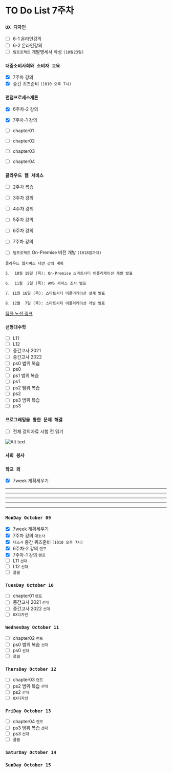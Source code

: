 # TO Do List 7주차

### `UX 디자인` 
- [ ] 6-1 온라인강의
- [ ] 6-2 온라인강의
- [ ] `팀프로젝트` 개발명세서 작성 `(10월23일)`

### `대중소비사회와 소비자 교육`
- [x] 7주차 강의
- [x] 중간 퀴즈준비 `(1010 오후 7시)`

### `랜덤프로세스개론`
- [x] 6주차-2 강의 
- [x] 7주차-1 강의 
- [ ] chapter01
- [ ] chapter02
- [ ] chapter03
- [ ] chapter04


### `클라우드 웹 서비스`
- [ ] 2주차 복습
- [ ] 3주차 강의
- [ ] 4주차 강의
- [ ] 5주차 강의
- [ ] 6주차 강의
- [ ] 7주차 강의
- [ ] `팀프로젝트` On-Premise 버전 개발 `(1018일까지)`


```
클라우드 웹서비스 대면 강의 계획

5.  10월 19일 (목): On-Premise 스마트시티 어플리케이션 개발 발표

6.  11월  2일 (목): AWS 서비스 조사 발표

7. 11월 16일 (목): 스마트시티 어플리케이션 설계 발표

8. 12월  7일 (목): 스마트시티 어플리케이션 개발 발표
```
[팀플 노션 링크](https://www.notion.so/Cloud-Web-Service-Team-Project-cb7f98e2e37c43fd98b7937e0d5018c5)

### `선형대수학`
- [ ] L11
- [ ] L12
- [ ] 중간고사 2021
- [ ] 중간고사 2022
- [ ] ps0 범위 복습
- [ ] ps0
- [ ] ps1 범위 복습
- [ ] ps1
- [ ] ps2 범위 복습
- [ ] ps2
- [ ] ps3 범위 복습
- [ ] ps3

### `프로그래밍을 통한 문제 해결`
- [ ] 전체 강의자료 시험 전 읽기

![Alt text](%E1%84%91%E1%85%B3%E1%84%90%E1%85%A9%E1%86%BC%E1%84%86%E1%85%AE%E1%86%AB%E1%84%80%E1%85%A1%E1%86%BC%E1%84%8B%E1%85%B4%E1%84%80%E1%85%A8%E1%84%92%E1%85%AC%E1%86%A8%E1%84%89%E1%85%A5.png)

### `사회 봉사`


### `학교 외`
- [x] 7week 계획세우기

---
---
---
---
---

### `MonDay October 09` 
- [x] 7week 계획세우기
- [x] 7주차 강의    `대소사`
- [x] `대소사` 중간 퀴즈준비 `(1010 오후 7시)`
- [x] 6주차-2 강의 `랜프`
- [x] 7주차-1 강의 `랜프`
- [ ] L11   `선대`
- [ ] L12   `선대`
- [ ] `클웹`

### `TuesDay October 10` 
- [ ] chapter01 `랜프`
- [ ] 중간고사 2021 `선대`
- [ ] 중간고사 2022 `선대`
- [ ] `UX디자인`

### `WednesDay October 11` 
- [ ] chapter02 `랜프`
- [ ] ps0 범위 복습 `선대`
- [ ] ps0   `선대`
- [ ] `클웹`

### `ThursDay October 12` 
- [ ] chapter03 `랜프`
- [ ] ps2 범위 복습 `선대`
- [ ] ps2   `선대`
- [ ] `UX디자인`

### `FriDay October 13` 
- [ ] chapter04 `랜프`
- [ ] ps3 범위 복습 `선대`
- [ ] ps3   `선대`
- [ ] `클웹`

### `SaturDay October 14` 


### `SunDay October 15` 

